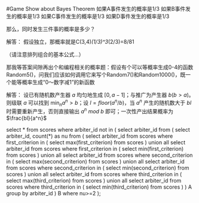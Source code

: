 #Game Show about Bayes Theorem
如果A事件发生的概率是1/3
如果B事件发生的概率是1/3
如果C事件发生的概率是1/3
如果D事件发生的概率是1/3

那么，同时发生三件事的概率是多少？

解答：
假设独立，那概率就是C(3,4)*(1/3)^3*(2/3)=8/81


（请注意排列组合的基本公式...）




那我等答案间隙再出个和编程相关的概率题：假设有个可以等概率生成0-4的函数Random5()，问我们应该如何调用它来写个Random7()和Random1000()，既一个能等概率生成“0～数字减1”的新函数

解答：
设已有随机数产生器 $a$ 均匀地生成 $[0, a-1]$；与推广为产生器 $b (b>a)$。
则级联 $a$ 可以找到 $\min_{n}{a^n>b}$；设 $l=floor(a^n/b)$，当 $a^n$ 产生的随机数大于 $bl$ 时需要重新产生，否则直接输出 $a^n\ mod\ b$ 即可；一次性产出结果概率为 $\frac{bl}{a^n}$



select * from scores where arbiter_id not in (
    select
      arbiter_id
    from (
        select
          arbiter_id,
          count(*) as nu
        from (
            select arbiter_id from scores where first_criterion in (
              select max(first_criterion) from scores
            ) union all
            select arbiter_id from scores where first_criterion in (
              select min(first_criterion) from scores
            ) union all
            select arbiter_id from scores where second_criterion in (
              select max(second_criterion) from scores
            ) union all
            select arbiter_id from scores where second_criterion in (
              select min(second_criterion) from scores
            ) union all
            select arbiter_id from scores where third_criterion in (
              select max(third_criterion) from scores
            ) union all
            select arbiter_id from scores where third_criterion in (
              select min(third_criterion) from scores
            )
        ) A
        group by arbiter_id
    ) B
    where nu>=2
);




